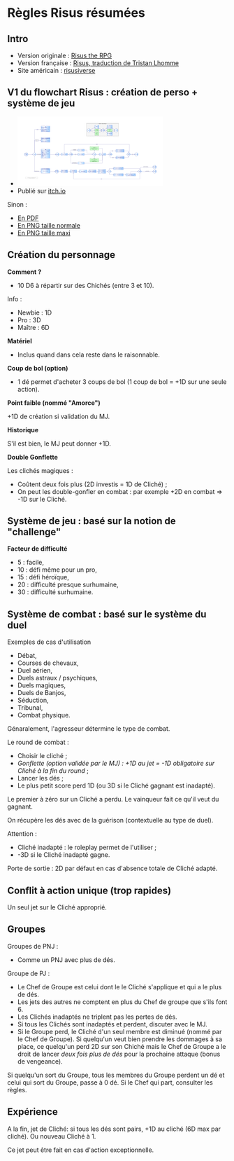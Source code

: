 # Règles Risus résumées

## Intro

* Version originale : [Risus the RPG](https://www.drivethrurpg.com/product/170294/Risus-The-Anything-RPG)
* Version française : [Risus, traduction de Tristan Lhomme](risus-fr.pdf)
* Site américain : [risusiverse](http://www.risusiverse.com/)

## V1 du flowchart Risus : création de perso + système de jeu

* ![Risus flowchart](thumbnail-risus-flowchart.png)
* Publié sur [itch.io](https://rouboudou.itch.io/risus-flowchart)

Sinon :

* [En PDF](risus-flowchart.pdf)
* [En PNG taille normale](risus-flowchart.png)
* [En PNG taille maxi](risus-flowchart-big.png)


## Création du personnage

**Comment ?**

* 10 D6 à répartir sur des Chichés (entre 3 et 10).

Info :

* Newbie : 1D
* Pro : 3D
* Maître : 6D

**Matériel**


* Inclus quand dans cela reste dans le raisonnable.

**Coup de bol (option)**

* 1 dé permet d'acheter 3 coups de bol (1 coup de bol = +1D sur une seule action).

**Point faible (nommé "Amorce")**

+1D de création si validation du MJ.

**Historique**

S'il est bien, le MJ peut donner +1D.

**Double Gonflette**

Les clichés magiques :

* Coûtent deux fois plus (2D investis = 1D de Cliché) ;
* On peut les double-gonfler en combat : par exemple +2D en combat => -1D sur le Cliché.

## Système de jeu : basé sur la notion de "challenge"

**Facteur de difficulté**

* 5 : facile,
* 10 : défi même pour un pro,
* 15 : défi héroïque,
* 20 : difficulté presque surhumaine,
* 30 : difficulté surhumaine.

## Système de combat : basé sur le système du duel

Exemples de cas d'utilisation

* Débat,
* Courses de chevaux,
* Duel aérien,
* Duels astraux / psychiques,
* Duels magiques,
* Duels de Banjos,
* Séduction,
* Tribunal,
* Combat physique.

Génaralement, l'agresseur détermine le type de combat.

Le round de combat :

* Choisir le cliché ;
* _Gonflette (option validée par le MJ) : +1D au jet = -1D obligatoire sur Cliché à la fin du round_ ;
* Lancer les dés ;
* Le plus petit score perd 1D (ou 3D si le Cliché gagnant est inadapté).

Le premier à zéro sur un Cliché a perdu. Le vainqueur fait ce qu'il veut du gagnant.

On récupère les dés avec de la guérison (contextuelle au type de duel).

Attention :

* Cliché inadapté : le roleplay permet de l'utiliser ;
* -3D si le Cliché inadapté gagne.

 Porte de sortie : 2D par défaut en cas d'absence totale de Cliché adapté.

## Conflit à action unique (trop rapides)

Un seul jet sur le Cliché approprié.

## Groupes

Groupes de PNJ :

* Comme un PNJ avec plus de dés.
  
Groupe de PJ :

* Le Chef de Groupe est celui dont le le Cliché s'applique et qui a le plus de dés.
* Les jets des autres ne comptent en plus du Chef de groupe que s'ils font 6.
* Les Clichés inadaptés ne triplent pas les pertes de dés.
* Si tous les Clichés sont inadaptés et perdent, discuter avec le MJ.
* Si le Groupe perd, le Cliché d'un seul membre est diminué (nommé par le Chef de Groupe). Si quelqu'un veut bien prendre les dommages à sa place, ce quelqu'un perd 2D sur son Chiché mais le Chef de Groupe a le droit de lancer _deux fois plus de dés_ pour la prochaine attaque (bonus de vengeance).

Si quelqu'un sort du Groupe, tous les membres du Groupe perdent un dé et celui qui sort du Groupe, passe à 0 dé. Si le Chef qui part, consulter les règles.

## Expérience

A la fin, jet de Cliché: si tous les dés sont pairs, +1D au cliché (6D max par cliché). Ou nouveau Cliché à 1.

Ce jet peut être fait en cas d'action exceptionnelle.



